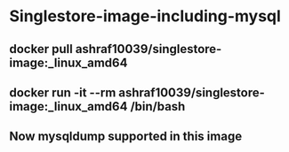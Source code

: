 # Singlestore-image-including-mysql

## docker pull ashraf10039/singlestore-image:_linux_amd64
## docker run -it --rm ashraf10039/singlestore-image:_linux_amd64 /bin/bash

## Now mysqldump supported in this image
